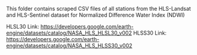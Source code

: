 This folder contains scraped CSV files of all stations from the HLS-Landsat and HLS-Sentinel dataset for Normalized Difference Water Index (NDWI)

HLSL30 Link: https://developers.google.com/earth-engine/datasets/catalog/NASA_HLS_HLSL30_v002 
HLSS30 Link: https://developers.google.com/earth-engine/datasets/catalog/NASA_HLS_HLSS30_v002
